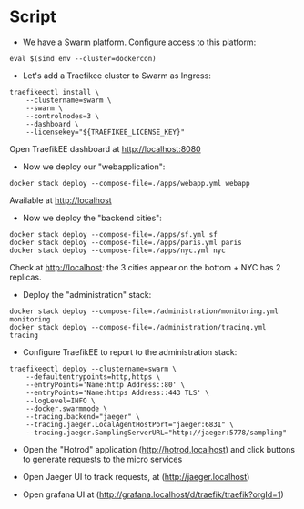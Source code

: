 
# Script

- We have a Swarm platform. Configure access to this platform:

```shell
eval $(sind env --cluster=dockercon)
```

- Let's add a Traefikee cluster to Swarm as Ingress:

```shell
traefikeectl install \
    --clustername=swarm \
    --swarm \
    --controlnodes=3 \
    --dashboard \
    --licensekey="${TRAEFIKEE_LICENSE_KEY}"
```

Open TraefikEE dashboard at <http://localhost:8080>

- Now we deploy our "webapplication":

```shell
docker stack deploy --compose-file=./apps/webapp.yml webapp
```

Available at <http://localhost>

- Now we deploy the "backend cities":

```shell
docker stack deploy --compose-file=./apps/sf.yml sf
docker stack deploy --compose-file=./apps/paris.yml paris
docker stack deploy --compose-file=./apps/nyc.yml nyc
```

Check at <http://localhost>: the 3 cities appear on the bottom + NYC has 2 replicas.

- Deploy the "administration" stack:

```shell
docker stack deploy --compose-file=./administration/monitoring.yml monitoring
docker stack deploy --compose-file=./administration/tracing.yml tracing
```

- Configure TraefikEE to report to the administration stack:

```shell
traefikeectl deploy --clustername=swarm \
    --defaultentrypoints=http,https \
    --entryPoints='Name:http Address::80' \
    --entryPoints='Name:https Address::443 TLS' \
    --logLevel=INFO \
    --docker.swarmmode \
    --tracing.backend="jaeger" \
    --tracing.jaeger.LocalAgentHostPort="jaeger:6831" \
    --tracing.jaeger.SamplingServerURL="http://jaeger:5778/sampling"
```

- Open the "Hotrod" application (<http://hotrod.localhost>) and click buttons to generate requests to the micro services

- Open Jaeger UI to track requests, at (<http://jaeger.localhost>)

- Open grafana UI at (<http://grafana.localhost/d/traefik/traefik?orgId=1>)
